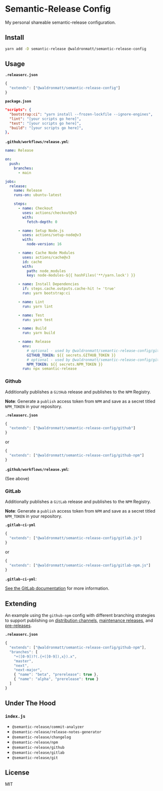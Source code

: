 # Semantic-Release Config

My personal shareable semantic-release configuration.

## Install

```bash
yarn add -D semantic-release @waldronmatt/semantic-release-config
```

## Usage

**`.releaserc.json`**

```js
{
  "extends": ["@waldronmatt/semantic-release-config"]
}
```

**`package.json`**

```json
"scripts": {
  "bootstrap:ci": "yarn install --frozen-lockfile --ignore-engines",
  "lint": "[your scripts go here]",
  "test": "[your scripts go here]",
  "build": "[your scripts go here]",
},
```

**`.github/workflows/release.yml`**:

```yml
name: Release

on:
  push:
    branches:
      - main

jobs:
  release:
    name: Release
    runs-on: ubuntu-latest

    steps:
      - name: Checkout
        uses: actions/checkout@v3
        with:
          fetch-depth: 0

      - name: Setup Node.js
        uses: actions/setup-node@v3
        with:
          node-version: 16

      - name: Cache Node Modules
        uses: actions/cache@v3
        id: cache
        with:
          path: node_modules
          key: node-modules-${{ hashFiles('**/yarn.lock') }}

      - name: Install Dependencies
        if: steps.cache.outputs.cache-hit != 'true'
        run: yarn bootstrap:ci

      - name: Lint
        run: yarn lint

      - name: Test
        run: yarn test

      - name: Build
        run: yarn build

      - name: Release
        env:
          # optional - used by @waldronmatt/semantic-release-config/github
          GITHUB_TOKEN: ${{ secrets.GITHUB_TOKEN }}
          # optional - used by @waldronmatt/semantic-release-config/github-npm
          NPM_TOKEN: ${{ secrets.NPM_TOKEN }}
        run: npx semantic-release
```

### Github

Additionally publishes a `GitHub` release and publishes to the `NPM` Registry.

**Note**: Generate a `publish` access token from `NPM` and save as a secret titled `NPM_TOKEN` in your repository.

**`.releaserc.json`**

```js
{
  "extends": ["@waldronmatt/semantic-release-config/github"]
}
```

or

```js
{
  "extends": ["@waldronmatt/semantic-release-config/github-npm"]
}
```

**`.github/workflows/release.yml`**:

(See above)

### GitLab

Additionally publishes a `GitLab` release and publishes to the `NPM` Registry.

**Note**: Generate a `publish` access token from `NPM` and save as a secret titled `NPM_TOKEN` in your repository.

**`.gitlab-ci-yml`**

```js
{
  "extends": ["@waldronmatt/semantic-release-config/gitlab.js"]
}
```

or

```js
{
  "extends": ["@waldronmatt/semantic-release-config/gitlab-npm.js"]
}
```

**`.gitlab-ci-yml`**:

[See the GitLab documentation](https://docs.gitlab.com/ee/ci/examples/semantic-release.html#configure-the-pipeline) for more information.

## Extending

An example using the `github-npm` config with different branching strategies to support publishing on [distribution channels](https://github.com/semantic-release/semantic-release/blob/master/docs/recipes/release-workflow/distribution-channels.md), [maintenance releases](https://github.com/semantic-release/semantic-release/blob/master/docs/recipes/release-workflow/maintenance-releases.md), and [pre-releases](https://github.com/semantic-release/semantic-release/blob/master/docs/recipes/release-workflow/pre-releases.md).

**`.releaserc.json`**

```js
{
  "extends": ["@waldronmatt/semantic-release-config/github-npm"],
  "branches": [
    "+([0-9])?(.{+([0-9]),x}).x",
    "master",
    "next",
    "next-major",
    { "name": "beta", "prerelease": true },
    { "name": "alpha", "prerelease": true }
  ]
}
```

## Under The Hood

### `index.js`

- `@semantic-release/commit-analyzer`
- `@semantic-release/release-notes-generator`
- `@semantic-release/changelog`
- `@semantic-release/npm`
- `@semantic-release/github`
- `@semantic-release/gitlab`
- `@semantic-release/git`

## License

MIT
